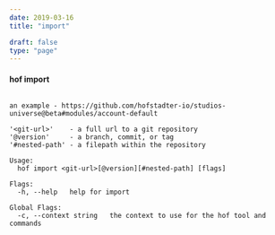 ```yaml
---
date: 2019-03-16
title: "import"

draft: false
type: "page"
---
```


#### hof import

```Import bundles for types, modules, pages, packages and components.

an example - https://github.com/hofstadter-io/studios-universe@beta#modules/account-default

'<git-url>'    - a full url to a git repository
'@version'     - a branch, commit, or tag
'#nested-path' - a filepath within the repository

Usage:
  hof import <git-url>[@version][#nested-path] [flags]

Flags:
  -h, --help   help for import

Global Flags:
  -c, --context string   the context to use for the hof tool and commands
```

